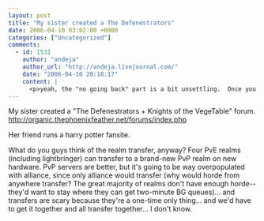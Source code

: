 ```yaml
---
layout: post
title: "My sister created a The Defenestrators"
date: 2006-04-10 03:02:00 +0000
categories: ["Uncategorized"]
comments:
  - id: 1531
    author: "andeja"
    author_url: "http://andeja.livejournal.com/"
    date: "2006-04-10 20:18:17"
    content: |
      <p>yeah, the "no going back" part is a bit unsettling.  Once you make the transfer, you can't go back or send yourself stuff from one character to another. If we went went we'd be like, y'know, the orcs.</p>
---
```


My sister created a "The Defenestrators + Knights of the VegeTable" forum. http://organic.thephoenixfeather.net/forums/index.php

Her friend runs a harry potter fansite.

What do you guys think of the realm transfer, anyway? Four PvE realms (including lightbringer) can transfer to a brand-new PvP realm on new hardware. PvP servers are better, but it's going to be way overpopulated with alliance, since only alliance would transfer (why would horde from anywhere transfer? The great majority of realms don't have enough horde--they'd want to stay where they can get two-minute BG queues)... and transfers are scary because they're a one-time only thing... and we'd have to get it together and all transfer together... I don't know.